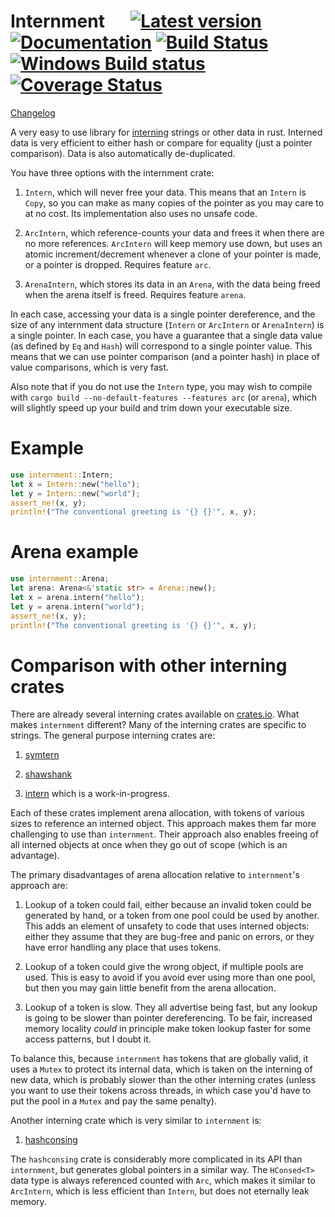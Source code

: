 # Internment &emsp; [![Latest version](https://img.shields.io/crates/v/internment.svg)](https://crates.io/crates/internment) [![Documentation](https://docs.rs/internment/badge.svg)](https://docs.rs/internment) [![Build Status](https://travis-ci.org/droundy/internment.svg?branch=master)](https://travis-ci.org/droundy/internment) [![Windows Build status](https://ci.appveyor.com/api/projects/status/3dps5r08b5a78fyu?svg=true)](https://ci.appveyor.com/project/droundy/internment) [![Coverage Status](https://coveralls.io/repos/github/droundy/internment/badge.svg?branch=master)](https://coveralls.io/github/droundy/internment?branch=master)

[Changelog](CHANGELOG.md)

A very easy to use library for
[interning](https://en.wikipedia.org/wiki/String_interning)
strings or other data in rust.  Interned data is very efficient to
either hash or compare for equality (just a pointer comparison).
Data is also automatically de-duplicated.

You have three options with the internment crate:

1. `Intern`, which will never free your data.  This means that an
`Intern` is `Copy`, so you can make as many copies of the pointer
as you may care to at no cost.  Its implementation also uses no unsafe code.

2. `ArcIntern`, which reference-counts your data and frees it when
there are no more references.  `ArcIntern` will keep memory use
down, but uses an atomic increment/decrement whenever a clone of
your pointer is made, or a pointer is dropped.  Requires feature `arc`.

3. `ArenaIntern`, which stores its data in an `Arena`, with the data being freed
   when the arena itself is freed.  Requires feature `arena`.

In each case, accessing your data is a single pointer dereference, and the size
of any internment data structure (`Intern` or `ArcIntern` or `ArenaIntern`) is a
single pointer.  In each case, you have a guarantee that a single data value (as
defined by `Eq` and `Hash`) will correspond to a single pointer value.  This
means that we can use pointer comparison (and a pointer hash) in place of value
comparisons, which is very fast.

Also note that if you do not use the `Intern` type, you may wish to compile with
`cargo build --no-default-features --features arc` (or `arena`), which will
slightly speed up your build and trim down your executable size.

# Example
```rust
use internment::Intern;
let x = Intern::new("hello");
let y = Intern::new("world");
assert_ne!(x, y);
println!("The conventional greeting is '{} {}'", x, y);
```

# Arena example
```rust
use internment::Arena;
let arena: Arena<&'static str> = Arena::new();
let x = arena.intern("hello");
let y = arena.intern("world");
assert_ne!(x, y);
println!("The conventional greeting is '{} {}'", x, y);
```

# Comparison with other interning crates

There are already several interning crates available on
[crates.io](https://crates.io/search?q=intern).  What makes
`internment` different?  Many of the interning crates are specific to
strings.  The general purpose interning crates are:

1. [symtern](https://crates.io/crates/symtern)

2. [shawshank](https://crates.io/crates/shawshank)

3. [intern](https://crates.io/crates/intern) which is a work-in-progress.

Each of these crates implement arena allocation, with tokens of
various sizes to reference an interned object.  This approach makes
them far more challenging to use than `internment`.  Their approach
also enables freeing of all interned objects at once when they go out
of scope (which is an advantage).

The primary disadvantages of arena allocation relative to
`internment`'s approach are:

1. Lookup of a token could fail, either because an invalid token could
   be generated by hand, or a token from one pool could be used by
   another.  This adds an element of unsafety to code that uses
   interned objects:  either they assume that they are bug-free and
   panic on errors, or they have error handling any place that uses
   tokens.

2. Lookup of a token could give the wrong object, if multiple pools
   are used.  This is easy to avoid if you avoid ever using more than
   one pool, but then you may gain little benefit from the arena
   allocation.

3. Lookup of a token is slow.  They all advertise being fast, but any
   lookup is going to be slower than pointer dereferencing.  To be
   fair, increased memory locality *could* in principle make token
   lookup faster for some access patterns, but I doubt it.

To balance this, because `internment` has tokens that are globally
valid, it uses a `Mutex` to protect its internal data, which is taken
on the interning of new data,
which is probably slower than the other interning crates (unless you
want to use their tokens across threads, in which case you'd have to
put the pool in a `Mutex` and pay the same penalty).

Another interning crate which is very similar to `internment` is:

1. [hashconsing](https://crates.io/crates/hashconsing)

The `hashconsing` crate is considerably more complicated in its API
than `internment`, but generates global pointers in a similar way.
The `HConsed<T>` data type is always referenced counted with `Arc`,
which makes it similar to `ArcIntern`, which is less efficient than
`Intern`, but does not eternally leak memory.
